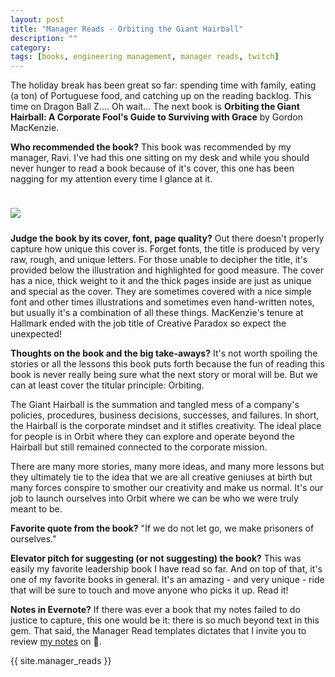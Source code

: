 ```yaml
---
layout: post
title: "Manager Reads - Orbiting the Giant Hairball"
description: ""
category: 
tags: [books, engineering management, manager reads, twitch]
---
```


The holiday break has been great so far: spending time with family, eating (a ton) of Portuguese food, and catching up on the reading backlog. This time on Dragon Ball Z.... Oh wait... The next book is **Orbiting the Giant Hairball: A Corporate Fool's Guide to Surviving with Grace** by Gordon MacKenzie.

**Who recommended the book?** This book was recommended by my manager, Ravi. I've had this one sitting on my desk and while you should never hunger to read a book because of it's cover, this one has been nagging for my attention every time I glance at it.

<div>
    <img class="rounded-corners" style="max-width: 350px; border: 1px; margin-top: 24px;" src="{{ site.images2018 }}/12-26/orbiting.jpg"/>
    <p class="caption-text" style="line-height: 1.5em; margin-bottom: 24px;"><strong></strong></p>
</div>

**Judge the book by its cover, font, page quality?** Out there doesn't properly capture how unique this cover is. Forget fonts, the title is produced by very raw, rough, and unique letters. For those unable to decipher the title, it's provided below the illustration and highlighted for good measure. The cover has a nice, thick weight to it and the thick pages inside are just as unique and special as the cover. They are sometimes covered with a nice simple font and other times illustrations and sometimes even hand-written notes, but usually it's a combination of all these things. MacKenzie's tenure at Hallmark ended with the job title of Creative Paradox so expect the unexpected!

**Thoughts on the book and the big take-aways?** It's not worth spoiling the stories or all the lessons this book puts forth because the fun of reading this book is never really being sure what the next story or moral will be. But we can at least cover the titular principle: Orbiting.

The Giant Hairball is the summation and tangled mess of a company's policies, procedures, business decisions, successes, and failures. In short, the Hairball is the corporate mindset and it stifles creativity. The ideal place for people is in Orbit where they can explore and operate beyond the Hairball but still remained connected to the corporate mission.

There are many more stories, many more ideas, and many more lessons but they ultimately tie to the idea that we are all creative geniuses at birth but many forces conspire to smother our creativity and make us normal. It's our job to launch ourselves into Orbit where we can be who we were truly meant to be.

**Favorite quote from the book?** "If we do not let go, we make prisoners of ourselves."

**Elevator pitch for suggesting (or not suggesting) the book?** This was easily my favorite leadership book I have read so far. And on top of that, it's one of my favorite books in general. It's an amazing - and very unique - ride that will be sure to touch and move anyone who picks it up. Read it!

**Notes in Evernote?** If there was ever a book that my notes failed to do justice to capture, this one would be it: there is so much beyond text in this gem. That said, the Manager Read templates dictates that I invite you to review [my notes][1] on 🐘. 

{{ site.manager_reads }}

[1]: https://www.evernote.com/l/AOTUzpkK66JIOZ7DZvq7-u6ShtvZL0keHWs
